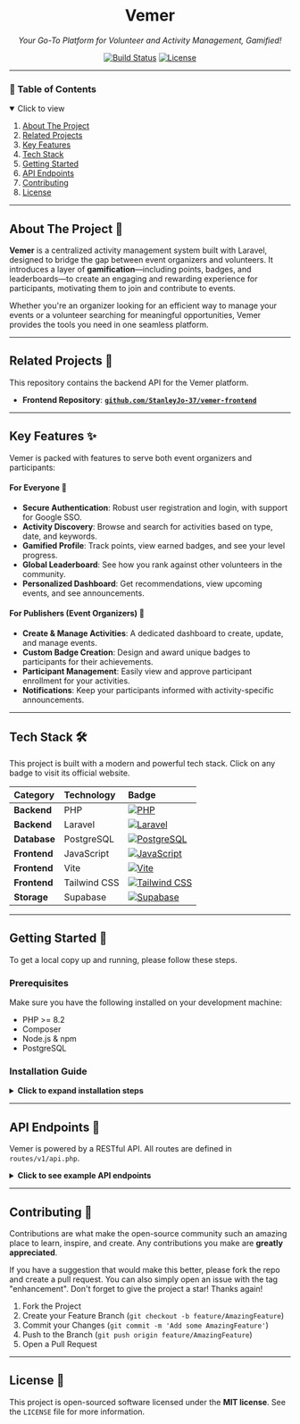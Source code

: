 <div align="center">
  <h1><b>Vemer</b></h1>
  <p><i>Your Go-To Platform for Volunteer and Activity Management, Gamified!</i></p>

  <p>
    <a href="https://github.com/laravel/framework/actions"><img src="https://github.com/laravel/framework/workflows/tests/badge.svg" alt="Build Status"></a>
    <a href="https://packagist.org/packages/laravel/framework"><img src="https://img.shields.io/packagist/l/laravel/framework" alt="License"></a>
  </p>
</div>

---

### **📖 Table of Contents**
<details open>
  <summary>Click to view</summary>
  <ol>
    <li><a href="#about-the-project">About The Project</a></li>
    <li><a href="#related-projects">Related Projects</a></li>
    <li><a href="#key-features">Key Features</a></li>
    <li><a href="#tech-stack">Tech Stack</a></li>
    <li><a href="#getting-started">Getting Started</a></li>
    <li><a href="#api-endpoints">API Endpoints</a></li>
    <li><a href="#contributing">Contributing</a></li>
    <li><a href="#license">License</a></li>
  </ol>
</details>

---

## About The Project 🎯

**Vemer** is a centralized activity management system built with Laravel, designed to bridge the gap between event organizers and volunteers. It introduces a layer of **gamification**—including points, badges, and leaderboards—to create an engaging and rewarding experience for participants, motivating them to join and contribute to events.

Whether you're an organizer looking for an efficient way to manage your events or a volunteer searching for meaningful opportunities, Vemer provides the tools you need in one seamless platform.

---

## Related Projects 🔗

This repository contains the backend API for the Vemer platform.

- **Frontend Repository**: [**`github.com/StanleyJo-37/vemer-frontend`**](https://github.com/StanleyJo-37/vemer-frontend)

---

## Key Features ✨

Vemer is packed with features to serve both event organizers and participants:

#### For Everyone 👤
- **Secure Authentication**: Robust user registration and login, with support for Google SSO.
- **Activity Discovery**: Browse and search for activities based on type, date, and keywords.
- **Gamified Profile**: Track points, view earned badges, and see your level progress.
- **Global Leaderboard**: See how you rank against other volunteers in the community.
- **Personalized Dashboard**: Get recommendations, view upcoming events, and see announcements.

#### For Publishers (Event Organizers) 🎪
- **Create & Manage Activities**: A dedicated dashboard to create, update, and manage events.
- **Custom Badge Creation**: Design and award unique badges to participants for their achievements.
- **Participant Management**: Easily view and approve participant enrollment for your activities.
- **Notifications**: Keep your participants informed with activity-specific announcements.

---

## Tech Stack 🛠️

This project is built with a modern and powerful tech stack. Click on any badge to visit its official website.

| Category      | Technology   | Badge                                                                                                                                                           |
| :------------ | :----------- | :-------------------------------------------------------------------------------------------------------------------------------------------------------------- |
| **Backend** | PHP          | <a href="https://www.php.net" target="_blank">![PHP](https://img.shields.io/badge/PHP-777BB4?style=for-the-badge&logo=php&logoColor=white)</a>                   |
| **Backend** | Laravel      | <a href="https://laravel.com" target="_blank">![Laravel](https://img.shields.io/badge/Laravel-FF2D20?style=for-the-badge&logo=laravel&logoColor=white)</a>         |
| **Database** | PostgreSQL   | <a href="https://www.postgresql.org" target="_blank">![PostgreSQL](https://img.shields.io/badge/PostgreSQL-4169E1?style=for-the-badge&logo=postgresql&logoColor=white)</a> |
| **Frontend** | JavaScript   | <a href="https://developer.mozilla.org/en-US/docs/Web/JavaScript" target="_blank">![JavaScript](https://img.shields.io/badge/JavaScript-F7DF1E?style=for-the-badge&logo=javascript&logoColor=black)</a> |
| **Frontend** | Vite         | <a href="https://vitejs.dev" target="_blank">![Vite](https://img.shields.io/badge/Vite-646CFF?style=for-the-badge&logo=vite&logoColor=white)</a>                   |
| **Frontend** | Tailwind CSS | <a href="https://tailwindcss.com" target="_blank">![Tailwind CSS](https://img.shields.io/badge/Tailwind_CSS-06B6D4?style=for-the-badge&logo=tailwindcss&logoColor=white)</a> |
| **Storage** | Supabase     | <a href="https://supabase.com" target="_blank">![Supabase](https://img.shields.io/badge/Supabase-3FCF8E?style=for-the-badge&logo=supabase&logoColor=white)</a>     |

---

## Getting Started 🚀

To get a local copy up and running, please follow these steps.

### **Prerequisites**

Make sure you have the following installed on your development machine:
- PHP >= 8.2
- Composer
- Node.js & npm
- PostgreSQL

### **Installation Guide**
<details>
  <summary><strong>Click to expand installation steps</strong></summary>
  <br />
  <ol>
    <li>
      <strong>Clone the repository:</strong>
      <pre><code>git clone https://github.com/your-username/vemer-backend.git
cd vemer-backend</code></pre>
    </li>
    <li>
      <strong>Install PHP and JavaScript dependencies:</strong>
      <pre><code>composer install
npm install</code></pre>
    </li>
    <li>
      <strong>Set up your environment:</strong>
      <p>Copy the <code>.env.example</code> file to <code>.env</code> and generate your application key.</p>
      <pre><code>cp .env.example .env
php artisan key:generate</code></pre>
      <p>Next, open your <code>.env</code> file and configure your database (<code>DB_*</code>), Supabase storage, and Google SSO credentials.</p>
    </li>
    <li>
      <strong>Run database migrations and seeders:</strong>
      <p>This will create the necessary tables and populate them with initial data.</p>
      <pre><code>php artisan migrate --seed</code></pre>
    </li>
    <li>
      <strong>Build frontend assets:</strong>
      <pre><code>npm run build</code></pre>
    </li>
    <li>
      <strong>Launch the application:</strong>
      <p>Run the backend and frontend development servers in separate terminals.</p>
      <pre><code># Run the Laravel backend server
php artisan serve

# Run the Vite frontend server for hot-reloading
npm run dev</code></pre>
    </li>
  </ol>
</details>

---

## API Endpoints 🔌

Vemer is powered by a RESTful API. All routes are defined in `routes/v1/api.php`.

<details>
  <summary><strong>Click to see example API endpoints</strong></summary>
  <br />
  
  **Public Routes**
  - `POST /public/auth/register`
  - `POST /public/auth/login`
  - `GET /public/leaderboard/user`

  **Authenticated Routes**
  - `GET /auth/me`
  - `GET /auth/activities`
  - `POST /auth/dashboard/publisher/create-activity`
  - `GET /auth/dashboard/user/stats`

  *For a complete list of endpoints, please refer to the `routes/v1/api.php` file.*
</details>

---

## Contributing 🤝

Contributions are what make the open-source community such an amazing place to learn, inspire, and create. Any contributions you make are **greatly appreciated**.

If you have a suggestion that would make this better, please fork the repo and create a pull request. You can also simply open an issue with the tag "enhancement". Don't forget to give the project a star! Thanks again!

1. Fork the Project
2. Create your Feature Branch (`git checkout -b feature/AmazingFeature`)
3. Commit your Changes (`git commit -m 'Add some AmazingFeature'`)
4. Push to the Branch (`git push origin feature/AmazingFeature`)
5. Open a Pull Request

---

## License 📄

This project is open-sourced software licensed under the **MIT license**. See the `LICENSE` file for more information.
